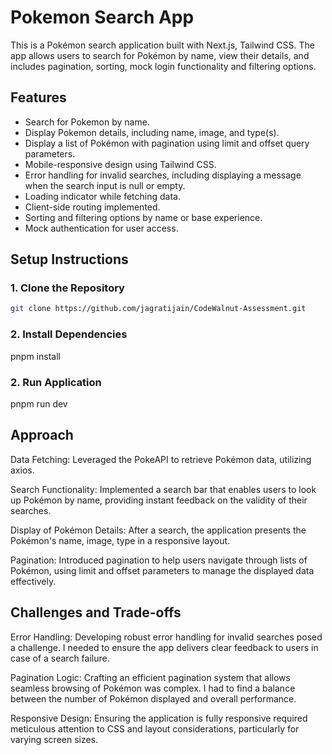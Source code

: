# Pokemon Search App

This is a Pokémon search application built with Next.js, Tailwind CSS. The app allows users to search for Pokémon by name, view their details, and includes pagination, sorting, mock login functionality and filtering options.

## Features

- Search for Pokemon by name.
- Display Pokemon details, including name, image, and type(s).
- Display a list of Pokémon with pagination using limit and offset query parameters.
- Mobile-responsive design using Tailwind CSS.
- Error handling for invalid searches, including displaying a message when the search input is null or empty.
- Loading indicator while fetching data.
- Client-side routing implemented.
- Sorting and filtering options by name or base experience.
- Mock authentication for user access.

## Setup Instructions

### 1. Clone the Repository

```bash
git clone https://github.com/jagratijain/CodeWalnut-Assessment.git
```

### 2. Install Dependencies

pnpm install

### 2. Run Application

pnpm run dev

## Approach
Data Fetching: Leveraged the PokeAPI to retrieve Pokémon data, utilizing axios.

Search Functionality: Implemented a search bar that enables users to look up Pokémon by name, providing instant feedback on the validity of their searches.

Display of Pokémon Details: After a search, the application presents the Pokémon's name, image, type in a responsive layout.

Pagination: Introduced pagination to help users navigate through lists of Pokémon, using limit and offset parameters to manage the displayed data effectively.

## Challenges and Trade-offs
Error Handling: Developing robust error handling for invalid searches posed a challenge. I needed to ensure the app delivers clear feedback to users in case of a search failure.

Pagination Logic: Crafting an efficient pagination system that allows seamless browsing of Pokémon was complex. I had to find a balance between the number of Pokémon displayed and overall performance.

Responsive Design: Ensuring the application is fully responsive required meticulous attention to CSS and layout considerations, particularly for varying screen sizes.







